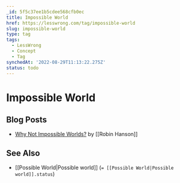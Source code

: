 ```yaml
---
_id: 5f5c37ee1b5cdee568cfb0ec
title: Impossible World
href: https://lesswrong.com/tag/impossible-world
slug: impossible-world
type: tag
tags:
  - LessWrong
  - Concept
  - Tag
synchedAt: '2022-08-29T11:13:22.275Z'
status: todo
---
```


# Impossible World

## Blog Posts

- [Why Not Impossible Worlds?](http://www.overcomingbias.com/2006/12/why_not_impossi.html) by [[Robin Hanson]]

## See Also

- [[Possible World|Possible world]] (`= [[Possible World|Possible world]].status`)
